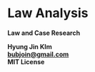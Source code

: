 # Law Analysis  
**Law and Case Research**  

**Hyung Jin KIm**  
**bubjoin@gmail.com**  
**MIT License**  
